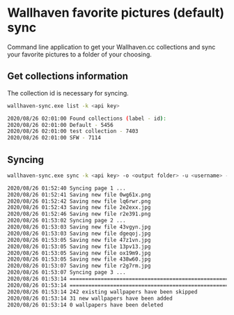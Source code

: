 # Wallhaven favorite pictures (default) sync

Command line application to get your Wallhaven.cc collections and sync your favorite pictures to a folder of your choosing.

## Get collections information
The collection id is necessary for syncing.

```bash
wallhaven-sync.exe list -k <api key>
```

```bash
2020/08/26 02:01:00 Found collections (label - id):
2020/08/26 02:01:00 Default - 5456
2020/08/26 02:01:00 test collection - 7403
2020/08/26 02:01:00 SFW - 7114
```

## Syncing

``` bash
wallhaven-sync.exe sync -k <api key> -o <output folder> -u <username> -c <collection id>
```

``` bash
2020/08/26 01:52:40 Syncing page 1 ...
2020/08/26 01:52:41 Saving new file 0wg61x.png
2020/08/26 01:52:42 Saving new file lq6rwr.png
2020/08/26 01:52:43 Saving new file 2e2exx.jpg
2020/08/26 01:52:46 Saving new file r2e391.png
2020/08/26 01:53:02 Syncing page 2 ...
2020/08/26 01:53:03 Saving new file 43vgyn.jpg
2020/08/26 01:53:03 Saving new file dgeqoj.jpg
2020/08/26 01:53:05 Saving new file 47z1vn.jpg
2020/08/26 01:53:05 Saving new file 13pv13.jpg
2020/08/26 01:53:05 Saving new file ox19m9.jpg
2020/08/26 01:53:05 Saving new file 438w60.jpg
2020/08/26 01:53:07 Saving new file r2g7rm.jpg
2020/08/26 01:53:07 Syncing page 3 ...
2020/08/26 01:53:14 ========================================================
2020/08/26 01:53:14 ========================================================
2020/08/26 01:53:14 242 existing wallpapers have been skipped
2020/08/26 01:53:14 31 new wallpapers have been added
2020/08/26 01:53:14 0 wallpapers have been deleted
```

